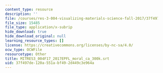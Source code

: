 ```yaml
---
content_type: resource
description: ''
file: /courses/res-3-004-visualizing-materials-science-fall-2017/37f497de120a551abf492d449c3e964a_MITRES3_004F17_2017EPFL_moral_ca_300k.vtt
file_size: 15485
file_type: application/x-subrip
hide_download: true
hide_download_original: null
learning_resource_types: []
license: https://creativecommons.org/licenses/by-nc-sa/4.0/
ocw_type: OCWFile
resourcetype: Other
title: MITRES3_004F17_2017EPFL_moral_ca_300k.srt
uid: 37f497de-120a-551a-bf49-2d449c3e964a
---
```

